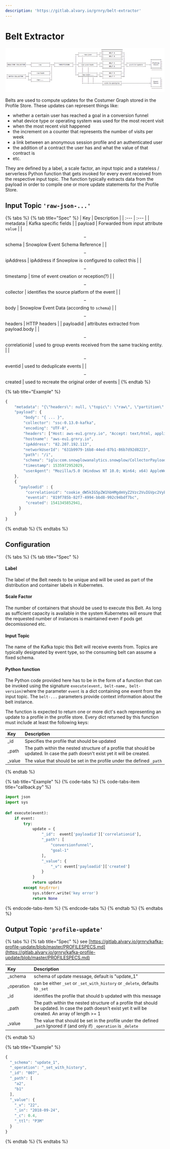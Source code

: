```yaml
---
description: 'https://gitlab.alvary.io/grnry/belt-extractor'
---
```


# Belt Extractor

![](../../.gitbook/assets/belts.png)

Belts are used to compute updates for the Costumer Graph stored in the Profile Store. These updates can represent things like:

* whether a certain user has reached a goal in a conversion funnel
* what device type or operating system was used for the most recent visit
* when the most recent visit happened
* the increment on a counter that represents the number of visits per week
* a link between an anonymous session profile and an authenticated user
* the addition of a contract the user has and what the value of that contract is
* etc.

They are defined by a label, a scale factor, an input topic and a stateless / serverless Python function that gets invoked for every event received from the respective input topic. The function typically extracts data from the payload in order to compile one or more update statements for the Profile Store.

## Input Topic `'raw-json-...'`

{% tabs %}
{% tab title="Spec" %}
| Key | Description |
| :--- | :--- |
| metadata | Kafka specific fields |
| payload | Forwarded from input attribute `value`  |
| $$-$$ schema | Snowplow Event Schema Reference |
| $$-$$ ipAddress | ipAddress if Snowplow is configured to collect this |
| $$-$$ timestamp | time of event creation or reception\(?\) |
| $$-$$ collector | identifies the source platform of the event |
| $$-$$ body | Snowplow Event Data \(according to `schema`\) |
| $$-$$ headers | HTTP headers |
| payloadid | attributes extracted from payload.body |
| $$-$$ correlationid | used to group events received from the same tracking entity. |
| $$-$$ eventid | used to deduplicate events |
| $$-$$ created | used to recreate the original order of events |
{% endtab %}

{% tab title="Example" %}
```javascript
{
	"metadata": "{\"headers\": null, \"topic\": \"raw\", \"partition\": 0, \"key\": \"9417415d-7359-4ad0-8c3b-46ff4ca78c44\", \"timestamp\": [1, 1540748298485], \"offset\": 1746229}",
	"payload": {
		"body": "{ ... }",
		"collector": "ssc-0.13.0-kafka",
		"encoding": "UTF-8",
		"headers": ["Host: aws-eu1.grnry.io", "Accept: text/html, application/xhtml+xml, application/xml;q=0.9, image/webp, image/apng, */*;q=0.8", "Accept-Encoding: gzip, deflate, br", "Accept-Language: de-DE, de;q=0.9, en-US;q=0.8, en;q=0.7", "Cookie: _ga=GA1.2.1323636424.1533625971; ajs_anonymous_id=%22058bbd8d-cb74-47e4-aa27-9cc5fa4546aa%22; ajs_group_id=null; ajs_user_id=%22QjAVZpXa7qgJdZs6vGsNMA5M9yH3%22; mp_96b84420a1a32e448f73e7b9ffccebdb_mixpanel=%7B%22distinct_id%22%3A%20%22165133b330da0-0ad91354656274-47e1039-1fa400-165133b330f15e%22%2C%22%24initial_referrer%22%3A%20%22%24direct%22%2C%22%24initial_referring_domain%22%3A%20%22%24direct%22%7D", "Upgrade-Insecure-Requests: 1", "User-Agent: Mozilla/5.0 (Windows NT 10.0; Win64; x64) AppleWebKit/537.36 (KHTML, like Gecko) Chrome/67.0.3396.99 Safari/537.36", "X-Forwarded-For: 82.207.192.113", "X-Forwarded-Port: 443", "X-Forwarded-Proto: https", "Connection: keep-alive", "Timeout-Access: <function1>"],
		"hostname": "aws-eu1.grnry.io",
		"ipAddress": "82.207.192.113",
		"networkUserId": "631b9979-16b8-44ed-87b1-86b7d92d8223",
		"path": "/i",
		"schema": "iglu:com.snowplowanalytics.snowplow/CollectorPayload/thrift/1-0-0",
		"timestamp": 1535972952029,
		"userAgent": "Mozilla/5.0 (Windows NT 10.0; Win64; x64) AppleWebKit/537.36 (KHTML, like Gecko) Chrome/67.0.3396.99 Safari/537.36"
	},
    {
      "payloadid" : {
         "correlationid": "cookie_dW5kIG5pZW1hbHMgdmVyZ2Vzc2VuIGVpc2VybiB1bmlvbg==",
         "eventid": "819f785b-82f7-4994-bbd8-992c94bdf7bc",
         "created": 1541345852941,
      }
    }
}
```
{% endtab %}
{% endtabs %}

## Configuration

{% tabs %}
{% tab title="Spec" %}
#### Label

The label of the Belt needs to be unique and will be used as part of the distribution and container labels in Kubernetes.

#### Scale Factor

The number of containers that should be used to execute this Belt. As long as sufficient capacity is available in the system Kubernetes will ensure that the requested number of instances is maintained even if pods get decomissioned etc. 

#### Input Topic

The name of the Kafka topic this Belt will receive events from. Topics are typically designated by event type, so the consuming belt can assume a fixed schema.

#### Python function

The Python code provided here has to be in the form of a function that can be invoked using the signature `execute(event, belt-name, belt-version)`where the parameter `event` is a dict containing one event from the input topic. The `belt-...` parameters provide context information about the belt instance.

The function is expected to return one or more dict's each representing an update to a profile in the profile store. Every dict returned by this function must include at least the following keys: 

| Key | Description |
| :--- | :--- |
| \_id | Specifies the profile that should be updated |
| \_path | The path within the nested structure of a profile that should be updated. In case the path doesn't exist yet it will be created. |
| \_value | The value that should be set in the profile under the defined `_path`  |
{% endtab %}

{% tab title="Example" %}
{% code-tabs %}
{% code-tabs-item title="callback.py" %}
```python
import json
import sys

def execute(event):
    if event:
        try:
            update = {
                "_id":  event['payloadid']['correlationid'],
                "_path": [
                    "conversionfunnel",
                    "goal-1"
                ],
                "_value": {
                    "_v": event['payloadid']['created']
                }
            }
            return update
        except KeyError:
            sys.stderr.write('key error')
            return None
```
{% endcode-tabs-item %}
{% endcode-tabs %}
{% endtab %}
{% endtabs %}

## Output Topic `'profile-update'`

{% tabs %}
{% tab title="Spec" %}
see [https://gitlab.alvary.io/grnry/kafka-profile-update/blob/master/PROFILESPECS.md](https://gitlab.alvary.io/grnry/kafka-profile-update/blob/master/PROFILESPECS.md)

| Key | Description |
| :--- | :--- |
| \_schema | schema of update message, default is "update\_1" |
| \_operation | can be either `_set` or `_set_with_history`  or `_delete`, defaults to `_set` |
| \_id | identifies the profile that should b updated with this message |
| \_path | The path within the nested structure of a profile that should be updated. In case the path doesn't exist yet it will be created. An array of length &gt;= 1 |
| \_value | The value that should be set in the profile under the defined `_path` Ignored if \(and only if\) `_operation` is `_delete` |
{% endtab %}

{% tab title="Example" %}
```javascript
{
  "_schema": "update_1",
  "_operation": "_set_with_history",
  "_id": "007",
  "_path": [
    "a2",
    "b1"
  ],
  "_value": {
    "_v": "22",
    "_in": "2018-09-24",
    "_c": 0.4,
    "_ttl": "P3M"
  }
}

```
{% endtab %}
{% endtabs %}




